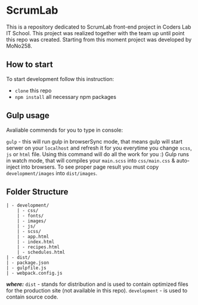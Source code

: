 # ScrumLab
This is a repository dedicated to ScrumLab front-end project in Coders Lab IT School. This project was realized together with the team up until point this repo was created. Starting from this moment project was developed by MoNo258.

## How to start
To start development follow this instruction:

* `clone` this repo
* `npm install` all necessary npm packages


## Gulp usage
Avaliable commends for you to type in console:

`gulp` - this will run gulp in browserSync mode, that means gulp will start serwer on your `localhost` and refresh it for you everytime you change `scss`, `js` or `html` file. Using this command will do all the work for you :) Gulp runs in watch mode, that will compiles your `main.scss` into `css/main.css` & auto-inject into browsers.
 To see proper page result you must copy `development/images` into `dist/images`.


## Folder Structure
```
| - development/
	| - css/      
	| - fonts/
	| - images/  
	| - js/
	| - scss/
	| - app.html  
	| - index.html  
	| - recipes.html    
	| - schedules.html
| - dist/
| - package.json
| - gulpfile.js
| - webpack.config.js
```

***where:***
`dist` - stands for distribution and is used to contain optimized files for the production site (not available in this repo).
`development`  - is used to contain source code.
